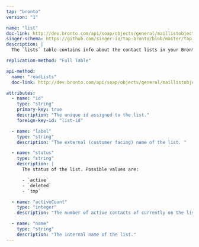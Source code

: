 ```yaml
---
tap: "bronto"
version: "1"

name: "list"
doc-link: http://dev.bronto.com/api/soap/objects/general/maillistobject/
singer-schema: https://github.com/singer-io/tap-bronto/blob/master/tap_bronto/endpoints/list.py#L16
description: |
  The `lists` table contains info about the contact lists in your Bronto account. 

replication-method: "Full Table"

api-method:
  name: "readLists"
  doc-link: http://dev.bronto.com/api/soap/objects/general/maillistobject/

attributes:
  - name: "id"
    type: "string"
    primary-key: true
    description: "The unique id assigned to the list."
    foreign-key-id: "list-id"

  - name: "label"
    type: "string"
    description: "The external (customer facing) name of the list. "

  - name: "status"
    type: "string"
    description: |
      The status of the list. Possible values are:

      - `active`
      - `deleted`
      - `tmp`

  - name: "activeCount"
    type: "integer"
    description: "The number of active contacts of currently on the list."

  - name: "name"
    type: "string"
    description: "The internal name of the list."
---
```

